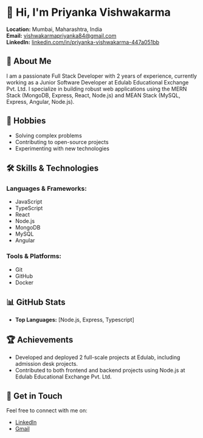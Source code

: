 # 👋 Hi, I'm Priyanka Vishwakarma

**Location:** Mumbai, Maharashtra, India  
**Email:** [vishwakarmapriyanka84@gmail.com](mailto:vishwakarmapriyanka84@gmail.com)  
**LinkedIn:** [linkedin.com/in/priyanka-vishwakarma-447a051bb](https://linkedin.com/in/priyanka-vishwakarma-447a051bb)

## 🚀 About Me
I am a passionate Full Stack Developer with 2 years of experience, currently working as a Junior Software Developer at Edulab Educational Exchange Pvt. Ltd. I specialize in building robust web applications using the MERN Stack (MongoDB, Express, React, Node.js) and MEAN Stack (MySQL, Express, Angular, Node.js).

## 🌱 Hobbies
- Solving complex problems
- Contributing to open-source projects
- Experimenting with new technologies

## 🛠️ Skills & Technologies

### Languages & Frameworks:
- JavaScript
- TypeScript
- React
- Node.js
- MongoDB
- MySQL
- Angular

### Tools & Platforms:
- Git
- GitHub
- Docker

## 📊 GitHub Stats
- **Top Languages:** [Node.js, Express, Typescript]

## 🏆 Achievements
- Developed and deployed 2 full-scale projects at Edulab, including admission desk projects.
- Contributed to both frontend and backend projects using Node.js at Edulab Educational Exchange Pvt. Ltd.

## 🔗 Get in Touch
Feel free to connect with me on:
- [LinkedIn](https://linkedin.com/in/priyanka-vishwakarma-447a051bb)
- [Gmail](mailto:vishwakarmapriyanka84@gmail.com)
